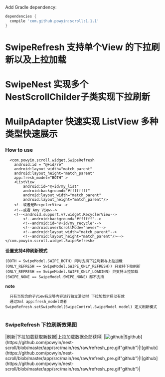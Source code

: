 Add Gradle dependency:
```gradle
dependencies {
  compile 'com.github.powyin:scroll:1.1.1'
}
```


# SwipeRefresh 支持单个View 的下拉刷新以及上拉加载
# SwipeNest 实现多个NestScrollChilder子类实现下拉刷新 
# MuilpAdapter 快速实现 ListView 多种类型快速展示 



### How to use

      <com.powyin.scroll.widget.SwipeRefresh
        android:id = "@+id/re"
        android:layout_width="match_parent"
        android:layout_height="match_parent"
        app:fresh_model="BOTH" >
        <ListView
            android:id="@+id/my_list"
            android:background="#ffffffff"
            android:layout_width="match_parent"
            android:layout_height="match_parent"/>
        <!--或者是RecyclerView-->
        <!--或者 Any View-->
        <!--<android.support.v7.widget.RecyclerView-->
            <!--android:background="#ffffff"-->
            <!--android:id="@+id/my_recycle"-->
            <!--android:overScrollMode="never"-->
            <!--android:layout_width="match_parent"-->
            <!--android:layout_height="match_parent"/>-->
    </com.powyin.scroll.widget.SwipeRefresh>
    
**设置支持4种刷新模式**   

```
(BOTH = SwipeModel.SWIPE_BOTH) 同时支持下拉刷新与上拉加载  
(ONLY_REFRESH == SwipeModel.SWIPE_ONLY_REFRESH)) 只支持下拉刷新 
(ONLY_REFRESH == SwipeModel.SWIPE_ONLY_LOADINN) 只支持上拉加载 
(SWIPE_NONE == SwipeModel.SWIPE_NONE）都不支持
```
**note**  
```
  只有当包含的子View有足够内容进行独立滑动时 下拉加载才启动有效
  通过Xml app:fresh_model或者SwipeRefresh.setSwipeModel(SwipeControl.SwipeModel model) 定义刷新模式
  
```

### SwipeRefresh 下拉刷新效果图


|刷新|下拉加载获取新数据|上拉加载数据全部获得|
|![github](https://github.com/powyin/nest-scroll/blob/master/app/src/main/res/raw/refresh_pre.gif"github")|![github](https://github.com/powyin/nest-scroll/blob/master/app/src/main/res/raw/refresh_pre.gif"github")|![github](https://github.com/powyin/nest-scroll/blob/master/app/src/main/res/raw/refresh_pre.gif"github")|![github](https://github.com/powyin/nest-scroll/blob/master/app/src/main/res/raw/refresh_pre.gif"github")|



